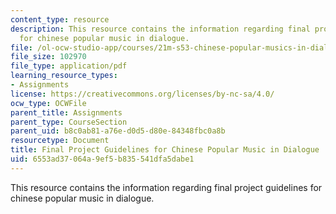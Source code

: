 ```yaml
---
content_type: resource
description: This resource contains the information regarding final project guidelines
  for chinese popular music in dialogue.
file: /ol-ocw-studio-app/courses/21m-s53-chinese-popular-musics-in-dialogue-spring-2014/6553ad37064a9ef5b835541dfa5dabe1_MIT21M_S53S14_Final_Proj.pdf
file_size: 102970
file_type: application/pdf
learning_resource_types:
- Assignments
license: https://creativecommons.org/licenses/by-nc-sa/4.0/
ocw_type: OCWFile
parent_title: Assignments
parent_type: CourseSection
parent_uid: b8c0ab81-a76e-d0d5-d80e-84348fbc0a8b
resourcetype: Document
title: Final Project Guidelines for Chinese Popular Music in Dialogue
uid: 6553ad37-064a-9ef5-b835-541dfa5dabe1
---
```

This resource contains the information regarding final project guidelines for chinese popular music in dialogue.
